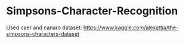 # Simpsons-Character-Recognition
Used caer and canaro
dataset: https://www.kaggle.com/alexattia/the-simpsons-characters-dataset
